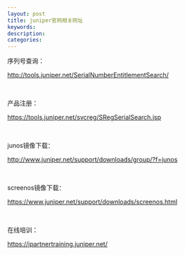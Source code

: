 ```yaml
---
layout: post
title: juniper官网相关网址
keywords:
description:
categories:
---
```

<p>序列号查询：</p>
<p><a href="http://tools.juniper.net/SerialNumberEntitlementSearch/">http://tools.juniper.net/SerialNumberEntitlementSearch/</a></p>
<p>&nbsp;</p>
<p>产品注册：</p>
<p><a href="https://tools.juniper.net/svcreg/SRegSerialSearch.jsp">https://tools.juniper.net/svcreg/SRegSerialSearch.jsp</a></p>
<p>&nbsp;</p>
<p><span lang="en-US">junos<span lang="zh-CN">镜像下载：</span></span></p>
<p><a href="http://www.juniper.net/support/downloads/group/?f=junos">http://www.juniper.net/support/downloads/group/?f=junos</a></p>
<p>&nbsp;</p>
<p><span lang="en-US">screenos<span lang="zh-CN">镜像下载：</span></span></p>
<p><a href="https://www.juniper.net/support/downloads/screenos.html">https://www.juniper.net/support/downloads/screenos.html</a></p>
<p>&nbsp;</p>
<p>在线培训：</p>
<p><a href="https://jpartnertraining.juniper.net/">https://jpartnertraining.juniper.net/</a></p>
    
